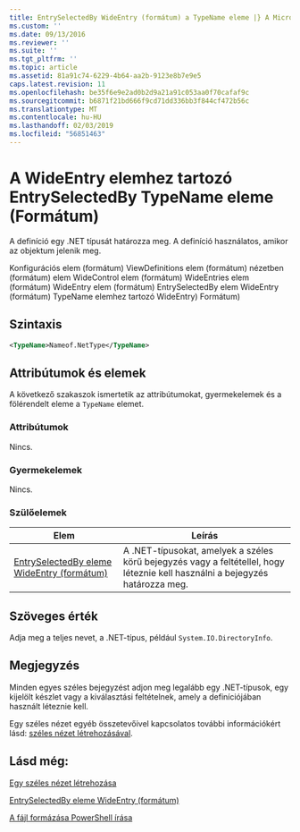 ```yaml
---
title: EntrySelectedBy WideEntry (formátum) a TypeName eleme |} A Microsoft Docs
ms.custom: ''
ms.date: 09/13/2016
ms.reviewer: ''
ms.suite: ''
ms.tgt_pltfrm: ''
ms.topic: article
ms.assetid: 81a91c74-6229-4b64-aa2b-9123e8b7e9e5
caps.latest.revision: 11
ms.openlocfilehash: be35f6e9e2ad0b2d9a21a91c053aa0f70cafaf9c
ms.sourcegitcommit: b6871f21bd666f9cd71dd336bb3f844cf472b56c
ms.translationtype: MT
ms.contentlocale: hu-HU
ms.lasthandoff: 02/03/2019
ms.locfileid: "56851463"
---
```

# <a name="typename-element-for-entryselectedby-for-wideentry-format"></a>A WideEntry elemhez tartozó EntrySelectedBy TypeName eleme (Formátum)

A definíció egy .NET típusát határozza meg. A definíció használatos, amikor az objektum jelenik meg.

Konfigurációs elem (formátum) ViewDefinitions elem (formátum) nézetben (formátum) elem WideControl elem (formátum) WideEntries elem (formátum) WideEntry elem (formátum) EntrySelectedBy elem WideEntry (formátum) TypeName elemhez tartozó WideEntry) Formátum)

## <a name="syntax"></a>Szintaxis

```xml
<TypeName>Nameof.NetType</TypeName>
```

## <a name="attributes-and-elements"></a>Attribútumok és elemek

A következő szakaszok ismertetik az attribútumokat, gyermekelemek és a fölérendelt eleme a `TypeName` elemet.

### <a name="attributes"></a>Attribútumok

Nincs.

### <a name="child-elements"></a>Gyermekelemek

Nincs.

### <a name="parent-elements"></a>Szülőelemek

|Elem|Leírás|
|-------------|-----------------|
|[EntrySelectedBy eleme WideEntry (formátum)](./entryselectedby-element-for-wideentry-format.md)|A .NET-típusokat, amelyek a széles körű bejegyzés vagy a feltétellel, hogy léteznie kell használni a bejegyzés határozza meg.|

## <a name="text-value"></a>Szöveges érték

Adja meg a teljes nevet, a .NET-típus, például `System.IO.DirectoryInfo`.

## <a name="remarks"></a>Megjegyzés

Minden egyes széles bejegyzést adjon meg legalább egy .NET-típusok, egy kijelölt készlet vagy a kiválasztási feltételnek, amely a definíciójában használt léteznie kell.

Egy széles nézet egyéb összetevőivel kapcsolatos további információkért lásd: [széles nézet létrehozásával](./creating-a-wide-view.md).

## <a name="see-also"></a>Lásd még:

[Egy széles nézet létrehozása](./creating-a-wide-view.md)

[EntrySelectedBy eleme WideEntry (formátum)](./entryselectedby-element-for-wideentry-format.md)

[A fájl formázása PowerShell írása](./writing-a-powershell-formatting-file.md)
